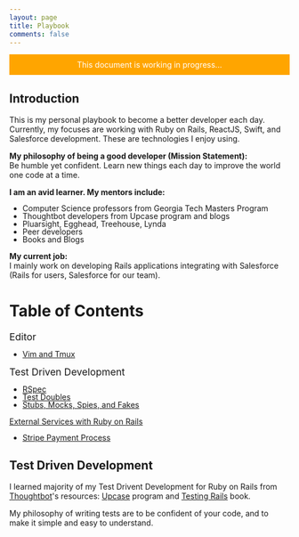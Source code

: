 ```yaml
---
layout: page
title: Playbook
comments: false
---
```


<div style="padding: 10px 20px; background-color: orange; color: white;
text-align: center">This document is working in progress...</div>

<h2>Introduction</h2>

This is my personal playbook to become a better developer each day.  Currently, my focuses are working with Ruby on Rails, ReactJS, Swift, and Salesforce development.  These are technologies I enjoy using.

**My philosophy of being a good developer (Mission Statement):**
<br />
Be humble yet confident. Learn new things each day to improve the world one code
at a time.

**I am an avid learner.  My mentors include:**

<ul style="line-height: 1em;">
  <li>Computer Science professors from Georgia Tech Masters Program</li>
  <li>Thoughtbot developers from Upcase program and blogs</li>
  <li>Pluarsight, Egghead, Treehouse, Lynda</li>
  <li>Peer developers</li>
  <li>Books and Blogs</li>
</ul>

**My current job:**
<br />
I mainly work on developing Rails applications integrating with Salesforce (Rails for users, Salesforce for our team).

<h1>Table of Contents</h1>
<a id="test-driven-development" style="font-size: 1.25em">Editor</a>
<ul style="line-height: 1em;">
  <li><a href="#">Vim and Tmux</a></li>
</ul>
<a id="test-driven-development" style="font-size: 1.25em">Test Driven Development</a>
<ul style="line-height: 1em;">
  <li><a href="#">RSpec</a></li>
  <li><a href="#">Test Doubles</a></li>
  <li><a href="#">Stubs, Mocks, Spies, and Fakes</a></li>
</ul>

<a style="font-size: 1.25em">[External Services with Ruby on Rails](#)</a>

<ul style="line-height: 1em;">
  <li><a href="#">Stripe Payment Process</a></li>
</ul>

<h2 id="test-driven-development">Test Driven Development</h2>

I learned majority of my Test Drivent Development for Ruby on Rails from <a href="https://thoughtbot.com" target="_blank">Thoughtbot</a>'s resources: <a href="https://upcase.com" target="_blank">Upcase</a> program and <a href="https://gumroad.com/l/testing-rails?utm_source=giant-robots&utm_medium=blog&utm_campaign=announcement" target="_blank">Testing Rails</a> book.

My philosophy of writing tests are to be confident of your code, and to make it simple and easy to understand.

